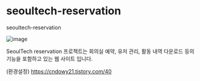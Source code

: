 # seoultech-reservation
seoultech-reservation

![image](https://github.com/ChooJG/seoultech-reservation/assets/101338601/e7851c12-3b38-4b84-ab6a-3aee9c2348cd)

SeoulTech reservation 프로젝트는 회의실 예약, 유저 관리, 활동 내역 다운로드 등의 기능을 포함하고 있는 웹 사이트 입니다.


(환경설정) https://cndowy21.tistory.com/40

